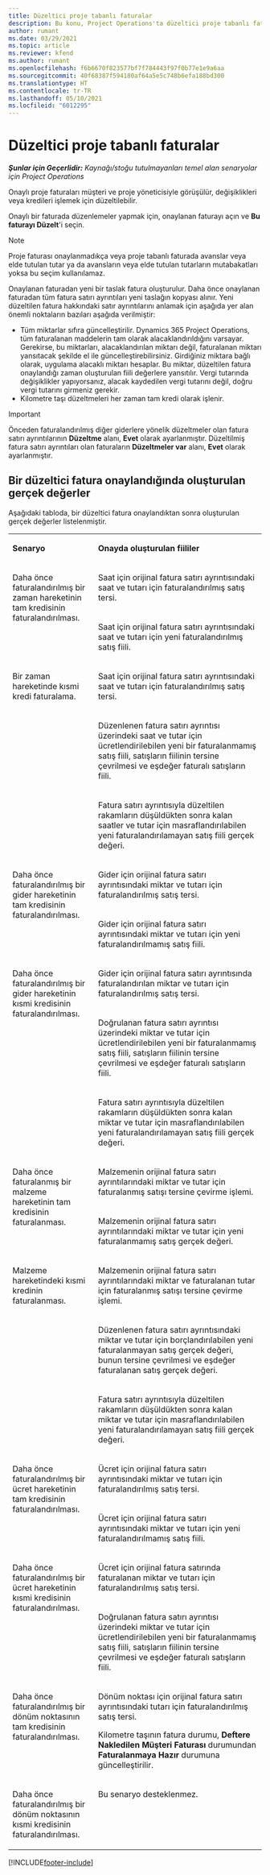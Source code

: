```yaml
---
title: Düzeltici proje tabanlı faturalar
description: Bu konu, Project Operations'ta düzeltici proje tabanlı fatura oluşturma ve onaylama hakkında bilgi sağlar.
author: rumant
ms.date: 03/29/2021
ms.topic: article
ms.reviewer: kfend
ms.author: rumant
ms.openlocfilehash: f6b6670f823577bf7f784443f97f0b77e1e9a6aa
ms.sourcegitcommit: 40f68387f594180af64a5e5c748b6efa188bd300
ms.translationtype: HT
ms.contentlocale: tr-TR
ms.lasthandoff: 05/10/2021
ms.locfileid: "6012295"
---
```

# <a name="corrective-project-based-invoices"></a>Düzeltici proje tabanlı faturalar

_**Şunlar için Geçerlidir:** Kaynağı/stoğu tutulmayanları temel alan senaryolar için Project Operations_

Onaylı proje faturaları müşteri ve proje yöneticisiyle görüşülür, değişiklikleri veya kredileri işlemek için düzeltilebilir.

Onaylı bir faturada düzenlemeler yapmak için, onaylanan faturayı açın ve **Bu faturayı Düzelt**'i seçin. 

> [!NOTE]
> Proje faturası onaylanmadıkça veya proje tabanlı faturada avanslar veya elde tutulan tutar ya da avansların veya elde tutulan tutarların mutabakatları yoksa bu seçim kullanılamaz.

Onaylanan faturadan yeni bir taslak fatura oluşturulur. Daha önce onaylanan faturadan tüm fatura satırı ayrıntıları yeni taslağın kopyası alınır. Yeni düzeltilen fatura hakkındaki satır ayrıntılarını anlamak için aşağıda yer alan önemli noktaların bazıları aşağıda verilmiştir:

- Tüm miktarlar sıfıra güncelleştirilir. Dynamics 365 Project Operations, tüm faturalanan maddelerin tam olarak alacaklandırıldığını varsayar. Gerekirse, bu miktarları, alacaklandırılan miktarı değil, faturalanan miktarı yansıtacak şekilde el ile güncelleştirebilirsiniz. Girdiğiniz miktara bağlı olarak, uygulama alacaklı miktarı hesaplar. Bu miktar, düzeltilen fatura onaylandığı zaman oluşturulan fiili değerlere yansıtılır. Vergi tutarında değişiklikler yapıyorsanız, alacak kaydedilen vergi tutarını değil, doğru vergi tutarını girmeniz gerekir.
- Kilometre taşı düzeltmeleri her zaman tam kredi olarak işlenir.


> [!IMPORTANT]
> Önceden faturalandırılmış diğer giderlere yönelik düzeltmeler olan fatura satırı ayrıntılarının **Düzeltme** alanı, **Evet** olarak ayarlanmıştır. Düzeltilmiş fatura satırı ayrıntıları olan faturaların **Düzeltmeler var** alanı, **Evet** olarak ayarlanmıştır.

## <a name="actuals-created-when-a-corrective-invoice-is-confirmed"></a>Bir düzeltici fatura onaylandığında oluşturulan gerçek değerler

Aşağıdaki tabloda, bir düzeltici fatura onaylandıktan sonra oluşturulan gerçek değerler listelenmiştir.

<table border="0" cellspacing="0" cellpadding="0">
    <tbody>
        <tr>
            <td width="216" valign="top">
                <p>
                    <strong>Senaryo</strong>
                </p>
            </td>
            <td width="808" valign="top">
                <p>
                    <strong>Onayda oluşturulan fiililer</strong>
                </p>
            </td>
        </tr>
        <tr>
            <td width="216" rowspan="2" valign="top">
                <p>
Daha önce faturalandırılmış bir zaman hareketinin tam kredisinin faturalandırılması.
                </p>
            </td>
            <td width="408" valign="top">
                <p>
Saat için orijinal fatura satırı ayrıntısındaki saat ve tutarı için faturalandırılmış satış tersi.
                </p>
            </td>
        </tr>
        <tr>
            <td width="408" valign="top">
                <p>
Saat için orijinal fatura satırı ayrıntısındaki saat ve tutarı için yeni faturalandırılmış satış fiili.
                </p>
            </td>
        </tr>
        <tr>
            <td width="216" rowspan="3" valign="top">
                <p>
Bir zaman hareketinde kısmi kredi faturalama.
                </p>
            </td>
            <td width="408" valign="top">
                <p>
Saat için orijinal fatura satırı ayrıntısındaki saat ve tutarı için faturalandırılmış satış tersi.
                </p>
            </td>
        </tr>
        <tr>
            <td width="408" valign="top">
                <p>
Düzenlenen fatura satırı ayrıntısı üzerindeki saat ve tutar için ücretlendirilebilen yeni bir faturalanmamış satış fiili, satışların fiilinin tersine çevrilmesi ve eşdeğer faturalı satışların fiili.
                </p>
            </td>
        </tr>
        <tr>
            <td width="408" valign="top">
                <p>
Fatura satırı ayrıntısıyla düzeltilen rakamların düşüldükten sonra kalan saatler ve tutar için masraflandırılabilen yeni faturalandırılamayan satış fiili gerçek değeri.
                </p>
            </td>
        </tr>
        <tr>
            <td width="216" rowspan="2" valign="top">
                <p>
Daha önce faturalandırılmış bir gider hareketinin tam kredisinin faturalandırılması.
                </p>
            </td>
            <td width="408" valign="top">
                <p>
Gider için orijinal fatura satırı ayrıntısındaki miktar ve tutarı için faturalandırılmış satış tersi.
                </p>
            </td>
        </tr>
        <tr>
            <td width="408" valign="top">
                <p>
Gider için orijinal fatura satırı ayrıntısındaki miktar ve tutarı için yeni faturalandırılmamış satış fiili.
                </p>
            </td>
        </tr>
        <tr>
            <td width="216" rowspan="3" valign="top">
                <p>
Daha önce faturalandırılmış bir gider hareketinin kısmi kredisinin faturalandırılması.
                </p>
            </td>
            <td width="408" valign="top">
                <p>
Gider için orijinal fatura satırı ayrıntısında faturalandırılan miktar ve tutarı için faturalandırılmış satış tersi.
                </p>
            </td>
        </tr>
        <tr>
            <td width="408" valign="top">
                <p>
Doğrulanan fatura satırı ayrıntısı üzerindeki miktar ve tutar için ücretlendirilebilen yeni bir faturalanmamış satış fiili, satışların fiilinin tersine çevrilmesi ve eşdeğer faturalı satışların fiili.
                </p>
            </td>
        </tr>
        <tr>
            <td width="408" valign="top">
                <p>
Fatura satırı ayrıntısıyla düzeltilen rakamların düşüldükten sonra kalan miktar ve tutar için masraflandırılabilen yeni faturalandırılamayan satış fiili gerçek değeri.
                </p>
            </td>
        </tr>
                <tr>
            <td width="216" rowspan="2" valign="top">
                <p>
Daha önce faturalanmış bir malzeme hareketinin tam kredisinin faturalanması.
                </p>
            </td>
            <td width="408" valign="top">
                <p>
Malzemenin orijinal fatura satırı ayrıntılarındaki miktar ve tutar için faturalanmış satışı tersine çevirme işlemi.
                </p>
            </td>
        </tr>
        <tr>
            <td width="408" valign="top">
                <p>
Malzemenin orijinal fatura satırı ayrıntılarındaki miktar ve tutar için yeni faturalanmamış satış gerçek değeri.
                </p>
            </td>
        </tr>
        <tr>
            <td width="216" rowspan="3" valign="top">
                <p>
Malzeme hareketindeki kısmi kredinin faturalanması.
                </p>
            </td>
            <td width="408" valign="top">
                <p>
Malzemenin orijinal fatura satırı ayrıntılarındaki miktar ve faturalanan tutar için faturalanmış satışı tersine çevirme işlemi.
                </p>
            </td>
        </tr>
        <tr>
            <td width="408" valign="top">
                <p>
Düzenlenen fatura satırı ayrıntısındaki miktar ve tutar için borçlandırılabilen yeni faturalanmayan satış gerçek değeri, bunun tersine çevrilmesi ve eşdeğer faturalanan satış gerçek değeri.
                </p>
            </td>
        </tr>
        <tr>
            <td width="408" valign="top">
                <p>
Fatura satırı ayrıntısıyla düzeltilen rakamların düşüldükten sonra kalan miktar ve tutar için masraflandırılabilen yeni faturalandırılamayan satış fiili gerçek değeri.
                </p>
            </td>
        </tr>
        <tr>
            <td width="216" rowspan="2" valign="top">
                <p>
Daha önce faturalandırılmış bir ücret hareketinin tam kredisinin faturalandırılması.
                </p>
            </td>
            <td width="408" valign="top">
                <p>
Ücret için orijinal fatura satırı ayrıntısındaki miktar ve tutarı için faturalandırılmış satış tersi.
                </p>
            </td>
        </tr>
        <tr>
            <td width="408" valign="top">
                <p>
Ücret için orijinal fatura satırı ayrıntısındaki miktar ve tutarı için yeni faturalandırılmamış satış fiili.
                </p>
            </td>
        </tr>
        <tr>
            <td width="216" rowspan="2" valign="top">
                <p>
Daha önce faturalandırılmış bir ücret hareketinin kısmi kredisinin faturalandırılması.
                </p>
            </td>
            <td width="408" valign="top">
                <p>
Ücret için orijinal fatura satırında faturalanan miktar ve tutarı için faturalandırılmış satış tersi.
                </p>
            </td>
        </tr>
        <tr>
            <td width="408" valign="top">
                <p>
Doğrulanan fatura satırı ayrıntısı üzerindeki miktar ve tutar için ücretlendirilebilen yeni bir faturalanmamış satış fiili, satışların fiilinin tersine çevrilmesi ve eşdeğer faturalı satışların fiili.
                </p>
            </td>
        </tr>
        <tr>
            <td width="216" valign="top">
                <p>
Daha önce faturalandırılmış bir dönüm noktasının tam kredisinin faturalandırılması.
                </p>
            </td>
            <td width="408" valign="top">
                <p>
Dönüm noktası için orijinal fatura satırı ayrıntısındaki tutarı için faturalandırılmış satış tersi.
                </p>
                <p>
Kilometre taşının fatura durumu, <b>Deftere Nakledilen Müşteri Faturası</b> durumundan <b>Faturalanmaya Hazır</b> durumuna güncelleştirilir.
                </p>
            </td>
        </tr>
        <tr>
            <td width="216" valign="top">
                <p>
Daha önce faturalandırılmış bir dönüm noktasının kısmi kredisinin faturalandırılması.
                </p>
            </td>
            <td width="408" valign="top">
                <p>
Bu senaryo desteklenmez.
                </p>
            </td>
        </tr>       
    </tbody>
</table>


[!INCLUDE[footer-include](../includes/footer-banner.md)]
